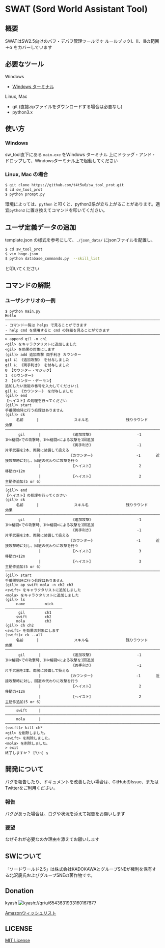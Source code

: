 # SWAT (Sord World Assistant Tool)

## 概要
 SWATはSW2.5向けのバフ・デバフ管理ツールです
 ルールブックⅠ、Ⅱ、Ⅲの範囲＋α をカバーしています

## 必要なツール

Windows
 - [Windows ターミナル](https://www.microsoft.com/ja-jp/p/windows-terminal-preview/9n0dx20hk701?activetab=pivot:overviewtab)

Linux, Mac
 - git (直接zipファイルをダウンロードする場合は必要なし)
 - python3.x

## 使い方

### Windows

sw_tool直下にある `main.exe` をWindows ターミナル 上にドラッグ・アンド・ドロップして、Windowsターミナル上で起動してください

### Linux, Mac の場合

 ```bash
 $ git clone https://github.com/t4t5u0/sw_tool_prot.git
 $ cd sw_tool_prot
 $ python prompt.py
 ```

環境によっては、`python` と叩くと、python2系が立ち上がることがあります。適宜`python3` に置き換えてコマンドを叩いてください。


## ユーザ定義データの追加
template.json の様式を参考にして、`./json_data/` にjsonファイルを配置し、

```bash
$ cd sw_tool_prot
$ vim hoge.json
$ python database_commands.py  --skill_list
```

と叩いてください

## コマンドの解説

### ユーザシナリオの一例

```console
$ python main.py 
Hello
────────────────────────────────────────────────────────────────────────────────────────────────────
- コマンド一覧は helps で見ることができます
- help cmd を使用すると cmd の詳細を見ることができます
────────────────────────────────────────────────────────────────────────────────────────────────────
> append gil -n ch1
<gil> をキャラクタリストに追加しました
<gil> を効果の対象にします
(gil)> add 追加攻撃 両手利き カウンター
gil に 《追加攻撃》 を付与しました
gil に 《両手利き》 を付与しました
0 【カウンター・マジック】
1 《カウンター》
2 【カウンター・デーモン】
追加したい技能の番号を入力してください:1
gil に 《カウンター》 を付与しました
(gil)> end
【ヘイスト】の処理を行ってください
(gil)> start
手番開始時に行う処理はありません
(gil)> ck
     名前      |                スキル名                 残りラウンド          効果        
────────────────────────────────────────────────────────────────────────────────────────────────────
      gil      |              《追加攻撃》                    -1       1H<格闘>での攻撃時、1H<格闘>による攻撃を1回追加
               |              《両手利き》                    -1       片手武器を2本、両腕に装備して扱える
               |             《カウンター》                   -1       近接攻撃時に対し、回避の代わりに攻撃を行う
               |              【ヘイスト】                     2       移動力+12m          
               |              【ヘイスト】                     2       主動作追加(5 or 6)  
────────────────────────────────────────────────────────────────────────────────────────────────────
(gil)> end
【ヘイスト】の処理を行ってください
(gil)> ck
     名前      |                スキル名                 残りラウンド          効果        
────────────────────────────────────────────────────────────────────────────────────────────────────
      gil      |              《追加攻撃》                    -1       1H<格闘>での攻撃時、1H<格闘>による攻撃を1回追加
               |              《両手利き》                    -1       片手武器を2本、両腕に装備して扱える
               |             《カウンター》                   -1       近接攻撃時に対し、回避の代わりに攻撃を行う
               |              【ヘイスト】                     3       移動力+12m          
               |              【ヘイスト】                     3       主動作追加(5 or 6)  
────────────────────────────────────────────────────────────────────────────────────────────────────
(gil)> start
手番開始時に行う処理はありません
(gil)> ap swift mola -n ch2 ch3
<swift> をキャラクタリストに追加しました
<mola> をキャラクタリストに追加しました
(gil)> ls
     name         nick   
──────────────────────────
      gil         ch1    
     swift        ch2    
     mola         ch3    
(gil)> ch ch2
<swift> を効果の対象にします
(swift)> ck --all
     名前      |                スキル名                 残りラウンド          効果        
────────────────────────────────────────────────────────────────────────────────────────────────────
      gil      |              《追加攻撃》                    -1       1H<格闘>での攻撃時、1H<格闘>による攻撃を1回追加
               |              《両手利き》                    -1       片手武器を2本、両腕に装備して扱える
               |             《カウンター》                   -1       近接攻撃時に対し、回避の代わりに攻撃を行う
               |              【ヘイスト】                     2       移動力+12m          
               |              【ヘイスト】                     2       主動作追加(5 or 6)  
────────────────────────────────────────────────────────────────────────────────────────────────────
     swift     |                                                                           
────────────────────────────────────────────────────────────────────────────────────────────────────
     mola      |                                                                           
──────────────────────────────────────────────────────────────────────────────────────────────────── 
(swift)> kill ch*
<gil> を削除しました。
<swift> を削除しました。
<mola> を削除しました。
> exit
終了しますか？ [Y/n] y
```

## 開発について
バグを報告したり、ドキュメントを改善したい場合は、GitHubのIssue、またはTwitterをご利用ください。

### 報告 
バグがあった場合は、ログや状況を添えて報告をお願いします

### 要望
なぜそれが必要なのか理由を添えてお願いします

## SWについて
「ソードワールド2.5」は株式会社KADOKAWAとグループSNEが権利を保有する北沢慶氏およびグループSNEの著作物です。

## Donation
kyash
![kyash://qr/u/6543631933160167877](https://cdn.discordapp.com/attachments/422717592407375872/715611669560295524/kyash_qr.jpg)

[Amazonウィッシュリスト](https://www.amazon.jp/hz/wishlist/ls/1IZFSBX7TAFX1?ref_=wl_share)

## LICENSE
[MIT License](https://github.com/t4t5u0/sw_tool/blob/develop/LICENSE)